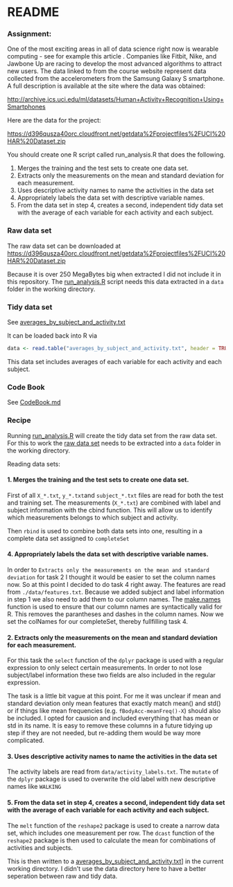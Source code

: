 # README

### Assignment:

One of the most exciting areas in all of data science right now is wearable computing - see for example this article . Companies like Fitbit, Nike, and Jawbone Up are racing to develop the most advanced algorithms to attract new users. The data linked to from the course website represent data collected from the accelerometers from the Samsung Galaxy S smartphone. A full description is available at the site where the data was obtained:

http://archive.ics.uci.edu/ml/datasets/Human+Activity+Recognition+Using+Smartphones

Here are the data for the project:

https://d396qusza40orc.cloudfront.net/getdata%2Fprojectfiles%2FUCI%20HAR%20Dataset.zip

You should create one R script called run_analysis.R that does the following.

1. Merges the training and the test sets to create one data set.
1. Extracts only the measurements on the mean and standard deviation for each measurement.
1. Uses descriptive activity names to name the activities in the data set
1. Appropriately labels the data set with descriptive variable names.
1. From the data set in step 4, creates a second, independent tidy data set with the average of each variable for each activity and each subject.

### Raw data set

The raw data set can be downloaded at https://d396qusza40orc.cloudfront.net/getdata%2Fprojectfiles%2FUCI%20HAR%20Dataset.zip

Because it is over 250 MegaBytes big when extracted I did not include it in this repository. The [run_analysis.R](run_analysis.R) script needs this data extracted in a `data` folder in the working directory.

### Tidy data set

See [averages_by_subject_and_activity.txt](averages_by_subject_and_activity.txt)

It can be loaded back into R via

```R
data <- read.table("averages_by_subject_and_activity.txt", header = TRUE)
```

This data set includes averages of each variable for each activity and each subject.

### Code Book

See [CodeBook.md](CodeBook.md)

### Recipe

Running [run_analysis.R](run_analysis.R) will create the tidy data set from the raw data set.
For this to work the [raw data set](https://d396qusza40orc.cloudfront.net/getdata%2Fprojectfiles%2FUCI%20HAR%20Dataset.zip)
needs to be extracted into a `data` folder in the working directory.

Reading data sets:

#### 1. Merges the training and the test sets to create one data set.

First of all `X_*.txt`, `y_*.txt`and `subject_*.txt` files are read for both the test and training set. 
The measurements (`X_*.txt`) are combined with label and subject information with the cbind function. This will allow us to
identify which measurements belongs to which subject and activity.

Then `rbind` is used to combine both data sets into one, resulting in a complete data set assigned to `completeSet`

#### 4. Appropriately labels the data set with descriptive variable names.

In order to `Extracts only the measurements on the mean and standard deviation` for task 2 I thought it would be easier to set
the column names now. So at this point I decided to do task 4 right away.
The features are read from `./data/features.txt`. Because we 
added subject and label information in step 1 we also need to add them to our column names. 
The [make.names](https://stat.ethz.ch/R-manual/R-devel/library/base/html/make.names.html) function is used to ensure that
our column names are syntactically valid for R. This removes the parantheses and dashes in the column names.
Now we set the colNames for our completeSet, thereby fullfilling task 4.

#### 2. Extracts only the measurements on the mean and standard deviation for each measurement.

For this task the `select` function of the `dplyr` package is used with a regular expression to only select certain measurements.
In order to not lose subject/label information these two fields are also included in the regular expression.

The task is a little bit vague at this point. For me it was unclear if mean and standard deviation only mean features
that exactly match mean() and std() or if things like mean frequencies (e.g. `fBodyAcc-meanFreq()-X`) should also be included.
I opted for causion and included everything that has mean or std in its name. It is easy to remove these columns in a future
tidying up step if they are not needed, but re-adding them would be way more complicated.

#### 3. Uses descriptive activity names to name the activities in the data set
The activity labels are read from `data/activity_labels.txt`. The `mutate` of the `dplyr` package is used to overwrite the
old label with new descriptive names like `WALKING`

#### 5. From the data set in step 4, creates a second, independent tidy data set with the average of each variable for each activity and each subject.
The `melt` function of the `reshape2` package is used to create a narrow data set, which includes one measurement per row.
The `dcast` function of the `reshape2` package is then used to calculate the mean for combinations of activities and subjects.

This is then written to a [averages_by_subject_and_activity.txt](averages_by_subject_and_activity.txt)] in the current 
working directory. I didn't use the data directory here to have a better seperation between raw and tidy data.


